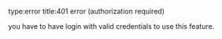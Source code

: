 type:error
title:401 error (authorization required)

you have to have login with valid credentials to use this feature.
